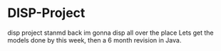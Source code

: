 # DISP-Project
disp project
stanmd back im gonna disp all over the place
Lets get the models done by this week, then a 6 month revision in Java.
